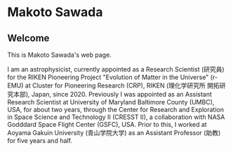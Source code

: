 # Makoto Sawada

## Welcome

This is Makoto Sawada's web page. 

I am an astrophysicist, currently appointed as a Research Scientist (研究員) for the RIKEN Pioneering Project "Evolution of Matter in the Universe" (r-EMU) at Cluster for Pioneering Research (CRP), RIKEN (理化学研究所 開拓研究本部), Japan, since 2020. Previously I was appointed as an Assistant Research Scientist at University of Maryland Baltimore County (UMBC), USA, for about two years, through the Center for Research and Exploration in Space Science and Technology II (CRESST II), a collaboration with NASA Godddard Space Flight Center (GSFC), USA. Prior to this, I worked at Aoyama Gakuin University (青山学院大学) as an Assistant Professor (助教) for five years and half.
